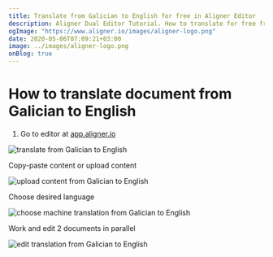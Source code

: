 ```yaml
---
title: Translate from Galician to English for free in Aligner Editor
description: Aligner Dual Editor Tutorial. How to translate for free from Galician to English. Aligner is multilingual document management platform. 
ogImage: "https://www.aligner.io/images/aligner-logo.png"
date: 2020-05-06T07:09:21+03:00
image: ../images/aligner-logo.png
onBlog: true
---
```


# How to translate document from Galician to English

1. Go to editor at [app.aligner.io](https://app.aligner.io "Aligner App web page")

![translate from Galician to English](../aligner-blank-editor.png "translate from Galician to English")

Copy-paste content or upload content

![upload content from Galician to English](../aligner-uploaded-document.png "upload content from Galician to English")

Choose desired language

![choose machine translation from Galician to English](../aligner-language-dropdown.png "choose machine translation from Galician to English")

Work and edit 2 documents in parallel

![edit translation from Galician to English](../aligner-double-sitded-editor.png "edit translation from Galician to English")

